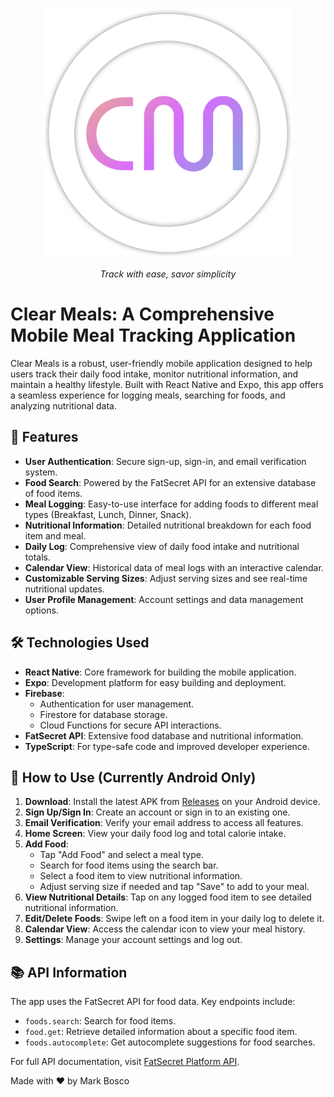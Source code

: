 <p align="center">
  <img src="./assets/images/icon-nobg.png" alt="Clear Meals Logo" width="400" height="400">
</p>

<p align="center">
  <em>Track with ease, savor simplicity</em>
</p>


# Clear Meals: A Comprehensive Mobile Meal Tracking Application

Clear Meals is a robust, user-friendly mobile application designed to help users track their daily food intake, monitor nutritional information, and maintain a healthy lifestyle. Built with React Native and Expo, this app offers a seamless experience for logging meals, searching for foods, and analyzing nutritional data.

## 🌟 Features

- **User Authentication**: Secure sign-up, sign-in, and email verification system.
- **Food Search**: Powered by the FatSecret API for an extensive database of food items.
- **Meal Logging**: Easy-to-use interface for adding foods to different meal types (Breakfast, Lunch, Dinner, Snack).
- **Nutritional Information**: Detailed nutritional breakdown for each food item and meal.
- **Daily Log**: Comprehensive view of daily food intake and nutritional totals.
- **Calendar View**: Historical data of meal logs with an interactive calendar.
- **Customizable Serving Sizes**: Adjust serving sizes and see real-time nutritional updates.
- **User Profile Management**: Account settings and data management options.

## 🛠 Technologies Used

- **React Native**: Core framework for building the mobile application.
- **Expo**: Development platform for easy building and deployment.
- **Firebase**: 
  - Authentication for user management.
  - Firestore for database storage.
  - Cloud Functions for secure API interactions.
- **FatSecret API**: Extensive food database and nutritional information.
- **TypeScript**: For type-safe code and improved developer experience.

## 📲 How to Use (Currently Android Only)

1. **Download**: Install the latest APK from [Releases](https://github.com/your-username/clear-meals/releases) on your Android device.
2. **Sign Up/Sign In**: Create an account or sign in to an existing one.
3. **Email Verification**: Verify your email address to access all features.
4. **Home Screen**: View your daily food log and total calorie intake.
5. **Add Food**: 
   - Tap "Add Food" and select a meal type.
   - Search for food items using the search bar.
   - Select a food item to view nutritional information.
   - Adjust serving size if needed and tap "Save" to add to your meal.
6. **View Nutritional Details**: Tap on any logged food item to see detailed nutritional information.
7. **Edit/Delete Foods**: Swipe left on a food item in your daily log to delete it.
8. **Calendar View**: Access the calendar icon to view your meal history.
9. **Settings**: Manage your account settings and log out.

## 📚 API Information

The app uses the FatSecret API for food data. Key endpoints include:
- `foods.search`: Search for food items.
- `food.get`: Retrieve detailed information about a specific food item.
- `foods.autocomplete`: Get autocomplete suggestions for food searches.

For full API documentation, visit [FatSecret Platform API](https://platform.fatsecret.com/api/Default.aspx?screen=rapiref2).

Made with ❤️ by Mark Bosco

